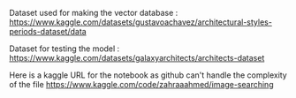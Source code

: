 Dataset used for making the vector database :
https://www.kaggle.com/datasets/gustavoachavez/architectural-styles-periods-dataset/data

Dataset for testing the model :
https://www.kaggle.com/datasets/galaxyarchitects/architects-dataset

Here is a kaggle URL for the notebook as github can't handle the complexity of the file 
https://www.kaggle.com/code/zahraaahmed/image-searching
